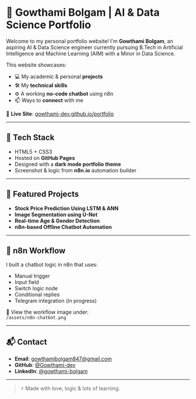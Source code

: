 # 🌟 Gowthami Bolgam | AI & Data Science Portfolio

Welcome to my personal portfolio website! I'm **Gowthami Bolgam**, an aspiring AI & Data Science engineer currently pursuing B.Tech in Artificial Intelligence and Machine Learning (AIM) with a Minor in Data Science.

This website showcases:
- 💻 My academic & personal **projects**
- 🛠️ My **technical skills**
- ⚙️ A working **no-code chatbot** using n8n
- 📫 Ways to **connect** with me

🔗 **Live Site**: [gowthami-dev.github.io/portfolio](https://gowthami-dev.github.io/portfolio)

---

## 🧠 Tech Stack

- HTML5 + CSS3
- Hosted on **GitHub Pages**
- Designed with a **dark mode portfolio theme**
- Screenshot & logic from **n8n.io** automation builder

---

## 📌 Featured Projects

- **Stock Price Prediction Using LSTM & ANN**
- **Image Segmentation using U-Net**
- **Real-time Age & Gender Detection**
- **n8n-based Offline Chatbot Automation**

---

## 🔄 n8n Workflow

I built a chatbot logic in n8n that uses:
- Manual trigger
- Input field
- Switch logic node
- Conditional replies
- Telegram integration (in progress)

🔧 View the workflow image under:  
`/assets/n8n-chatbot.png`

---

## 📬 Contact

- **Email**: gowthamibolgam847@gmail.com  
- **GitHub**: [@Gowthami-dev](https://github.com/Gowthami-dev)  
- **LinkedIn**: [@gowthami-bolgam](https://www.linkedin.com/in/gowthami-bolgam-54a016314/)

---

> ⚡ Made with love, logic & lots of learning.
